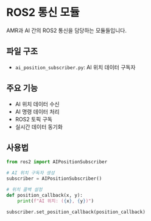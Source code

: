 # ROS2 통신 모듈

AMR과 AI 간의 ROS2 통신을 담당하는 모듈들입니다.

## 파일 구조

- `ai_position_subscriber.py`: AI 위치 데이터 구독자

## 주요 기능

- AI 위치 데이터 수신
- AI 명령 데이터 처리
- ROS2 토픽 구독
- 실시간 데이터 동기화

## 사용법

```python
from ros2 import AIPositionSubscriber

# AI 위치 구독자 생성
subscriber = AIPositionSubscriber()

# 위치 콜백 설정
def position_callback(x, y):
    print(f"AI 위치: ({x}, {y})")

subscriber.set_position_callback(position_callback)
``` 
